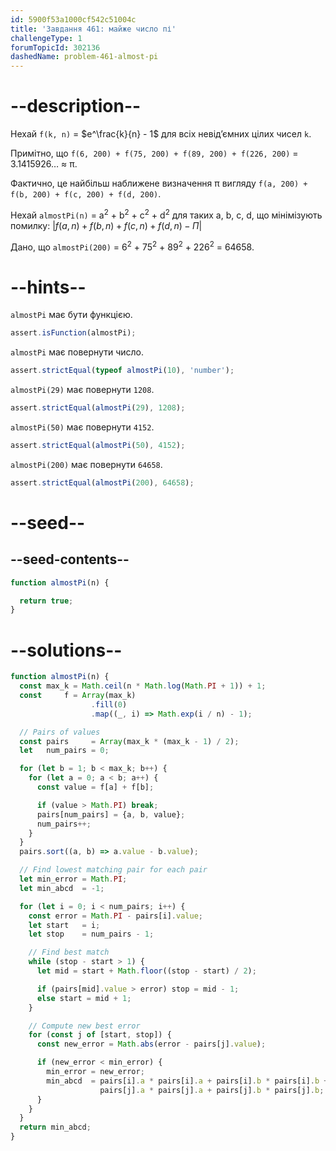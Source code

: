 ```yaml
---
id: 5900f53a1000cf542c51004c
title: 'Завдання 461: майже число пі'
challengeType: 1
forumTopicId: 302136
dashedName: problem-461-almost-pi
---
```


# --description--

Нехай `f(k, n)` = $e^\frac{k}{n} - 1$ для всіх невід’ємних цілих чисел `k`.

Примітно, що `f(6, 200) + f(75, 200) + f(89, 200) + f(226, 200)` = 3.1415926… ≈ π.

Фактично, це найбільш наближене визначення π вигляду `f(a, 200) + f(b, 200) + f(c, 200) + f(d, 200)`.

Нехай `almostPi(n)` = a<sup>2</sup> + b<sup>2</sup> + c<sup>2</sup> + d<sup>2</sup> для таких a, b, c, d, що мінімізують помилку: $\lvert f(a,n) + f(b,n) + f(c,n) + f(d,n) - \Pi\rvert$

Дано, що `almostPi(200)` = 6<sup>2</sup> + 75<sup>2</sup> + 89<sup>2</sup> + 226<sup>2</sup> = 64658.

# --hints--

`almostPi` має бути функцією.

```js
assert.isFunction(almostPi);
```

`almostPi` має повернути число.

```js
assert.strictEqual(typeof almostPi(10), 'number');
```

`almostPi(29)` має повернути `1208`.

```js
assert.strictEqual(almostPi(29), 1208);
```

`almostPi(50)` має повернути `4152`.

```js
assert.strictEqual(almostPi(50), 4152);
```

`almostPi(200)` має повернути `64658`.

```js
assert.strictEqual(almostPi(200), 64658);
```

# --seed--

## --seed-contents--

```js
function almostPi(n) {

  return true;
}
```

# --solutions--

```js
function almostPi(n) {
  const max_k = Math.ceil(n * Math.log(Math.PI + 1)) + 1;
  const     f = Array(max_k)
                  .fill(0)
                  .map((_, i) => Math.exp(i / n) - 1);

  // Pairs of values
  const pairs     = Array(max_k * (max_k - 1) / 2);
  let   num_pairs = 0;

  for (let b = 1; b < max_k; b++) {
    for (let a = 0; a < b; a++) {
      const value = f[a] + f[b];

      if (value > Math.PI) break;
      pairs[num_pairs] = {a, b, value};
      num_pairs++;
    }
  }
  pairs.sort((a, b) => a.value - b.value);

  // Find lowest matching pair for each pair
  let min_error = Math.PI;
  let min_abcd  = -1;

  for (let i = 0; i < num_pairs; i++) {
    const error = Math.PI - pairs[i].value;
    let start   = i;
    let stop    = num_pairs - 1;

    // Find best match
    while (stop - start > 1) {
      let mid = start + Math.floor((stop - start) / 2);

      if (pairs[mid].value > error) stop = mid - 1;
      else start = mid + 1;
    }

    // Compute new best error
    for (const j of [start, stop]) {
      const new_error = Math.abs(error - pairs[j].value);

      if (new_error < min_error) {
        min_error = new_error;
        min_abcd  = pairs[i].a * pairs[i].a + pairs[i].b * pairs[i].b +
                    pairs[j].a * pairs[j].a + pairs[j].b * pairs[j].b;
      }
    }
  }
  return min_abcd;
}
```
